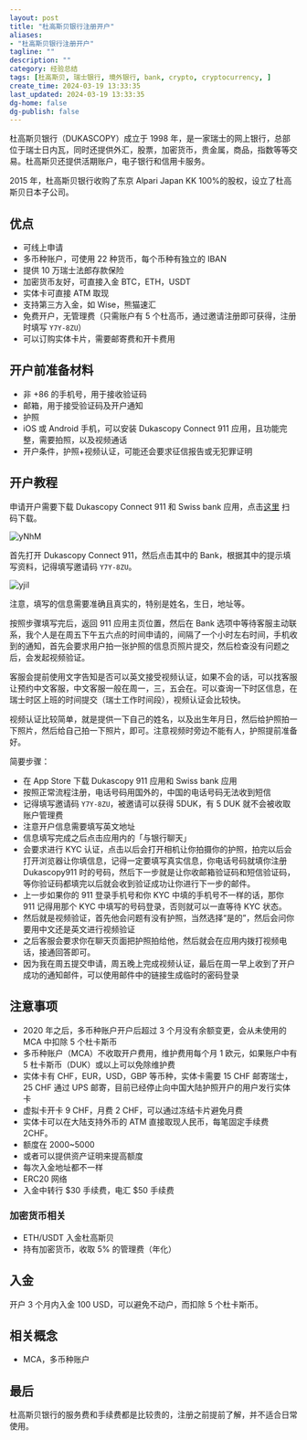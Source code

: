 ```yaml
---
layout: post
title: "杜高斯贝银行注册开户"
aliases:
- "杜高斯贝银行注册开户"
tagline: ""
description: ""
category: 经验总结
tags: [杜高斯贝, 瑞士银行, 境外银行, bank, crypto, cryptocurrency, ]
create_time: 2024-03-19 13:33:35
last_updated: 2024-03-19 13:33:35
dg-home: false
dg-publish: false
---
```


杜高斯贝银行（DUKASCOPY）成立于 1998 年，是一家瑞士的网上银行，总部位于瑞士日内瓦，同时还提供外汇，股票，加密货币，贵金属，商品，指数等等交易。杜高斯贝还提供活期账户，电子银行和信用卡服务。

2015 年，杜高斯贝银行收购了东京 Alpari Japan KK 100%的股权，设立了杜高斯贝日本子公司。

## 优点

- 可线上申请
- 多币种账户，可使用 22 种货币，每个币种有独立的 IBAN
- 提供 10 万瑞士法郎存款保险
- 加密货币友好，可直接入金 BTC，ETH，USDT
- 实体卡可直接 ATM 取现
- 支持第三方入金，如 Wise，熊猫速汇
- 免费开户，无管理费（只需账户有 5 个杜高币，通过邀请注册即可获得，注册时填写 `Y7Y-8ZU`）
- 可以订购实体卡片，需要邮寄费和开卡费用

## 开户前准备材料

- 非 +86 的手机号，用于接收验证码
- 邮箱，用于接受验证码及开户通知
- 护照
- iOS 或 Android 手机，可以安装 Dukascopy Connect 911 应用，且功能完整，需要拍照，以及视频通话
- 开户条件，护照+视频认证，可能还会要求征信报告或无犯罪证明

## 开户教程

申请开户需要下载 Dukascopy Connect 911 和 Swiss bank 应用，点击[这里](https://gtk.pw/dukascopy) 扫码下载。

![yNhM](https://photo.einverne.info/images/2024/08/19/yNhM.jpg)

首先打开 Dukascopy Connect 911，然后点击其中的 Bank，根据其中的提示填写资料，记得填写邀请码 `Y7Y-8ZU`。

![yjiI](https://photo.einverne.info/images/2024/08/19/yjiI.png)

注意，填写的信息需要准确且真实的，特别是姓名，生日，地址等。

按照步骤填写完后，返回 911 应用主页位置，然后在 Bank 选项中等待客服主动联系，我个人是在周五下午五六点的时间申请的，间隔了一个小时左右时间，手机收到的通知，首先会要求用户拍一张护照的信息页照片提交，然后检查没有问题之后，会发起视频验证。

客服会提前使用文字告知是否可以英文接受视频认证，如果不会的话，可以找客服让预约中文客服，中文客服一般在周一，三，五会在。可以查询一下时区信息，在瑞士时区上班的时间提交（瑞士工作时间段），视频认证会比较快。

视频认证比较简单，就是提供一下自己的姓名，以及出生年月日，然后给护照拍一下照片，然后给自己拍一下照片，即可。注意视频时旁边不能有人，护照提前准备好。

简要步骤：

- 在 App Store 下载 Dukascopy 911 应用和 Swiss bank 应用
- 按照正常流程注册，电话号码用国外的，中国的电话号码无法收到短信
- 记得填写邀请码 `Y7Y-8ZU`，被邀请可以获得 5DUK，有 5 DUK 就不会被收取账户管理费
- 注意开户信息需要填写英文地址
- 信息填写完成之后点击应用内的「与银行聊天」
- 会要求进行 KYC 认证，点击以后会打开相机让你拍摄你的护照，拍完以后会打开浏览器让你填信息，记得一定要填写真实信息，你电话号码就填你注册 Dukascopy911 时的号码，然后下一步就是让你收邮箱验证码和短信验证码，等你验证码都填完以后就会收到验证成功让你进行下一步的邮件。
- 上一步如果你的 911 登录手机号和你 KYC 中填的手机号不一样的话，那你 911 记得用那个 KYC 中填写的号码登录，否则就可以一直等待 KYC 状态。
- 然后就是视频验证，首先他会问题有没有护照，当然选择“是的”，然后会问你要用中文还是英文进行视频验证
- 之后客服会要求你在聊天页面把护照拍给他，然后就会在应用内拨打视频电话，接通回答即可。
- 因为我在周五提交申请，周五晚上完成视频认证，最后在周一早上收到了开户成功的通知邮件，可以使用邮件中的链接生成临时的密码登录

## 注意事项

- 2020 年之后，多币种账户开户后超过 3 个月没有余额变更，会从未使用的 MCA 中扣除 5 个杜卡斯币
- 多币种账户（MCA）不收取开户费用，维护费用每个月 1 欧元，如果账户中有 5 杜卡斯币（DUK）或以上可以免除维护费
- 实体卡有 CHF，EUR，USD，GBP 等币种，实体卡需要 15 CHF 邮寄瑞士，25 CHF 通过 UPS 邮寄，目前已经停止向中国大陆护照开户的用户发行实体卡
- 虚拟卡开卡 9 CHF，月费 2 CHF，可以通过冻结卡片避免月费
- 实体卡可以在大陆支持外币的 ATM 直接取现人民币，每笔固定手续费 2CHF。
- 额度在 2000~5000
- 或者可以提供资产证明来提高额度
- 每次入金地址都不一样
- ERC20 网络
- 入金中转行 $30 手续费，电汇 $50 手续费

### 加密货币相关

- ETH/USDT 入金杜高斯贝
- 持有加密货币，收取 5% 的管理费（年化）

## 入金

开户 3 个月内入金 100 USD，可以避免不动户，而扣除 5 个杜卡斯币。

## 相关概念

- MCA，多币种账户

## 最后

杜高斯贝银行的服务费和手续费都是比较贵的，注册之前提前了解，并不适合日常使用。
